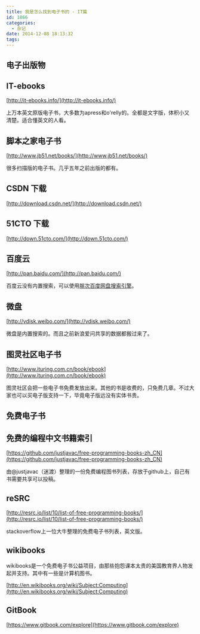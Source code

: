```yaml
---
title: 我是怎么找到电子书的 - IT篇
id: 1866
categories:
  - 杂记
date: 2014-12-08 18:13:32
tags:
---
```


## 电子出版物

## IT-ebooks

[http://it-ebooks.info/](http://it-ebooks.info/)

上万本英文原版电子书，大多数为apress和o&#39;relly的。全都是文字版，体积小又清楚。适合懂英文的人看。

<!--more-->

## 脚本之家电子书

[http://www.jb51.net/books/](http://www.jb51.net/books/)

很多扫描版的电子书。几乎五年之前出版的都有。

## CSDN 下载

[http://download.csdn.net/](http://download.csdn.net/)

## 51CTO 下载

[http://down.51cto.com/](http://down.51cto.com/)

## 百度云

[http://pan.baidu.com/](http://pan.baidu.com/)

百度云没有内置搜索，可以使用[胖次百度网盘搜索引擎](http://www.panc.cc/)。

## 微盘

[http://vdisk.weibo.com/](http://vdisk.weibo.com/)

微盘是内置搜索的。而且之前新浪爱问共享的数据都搬过来了。

## 图灵社区电子书

[http://www.ituring.com.cn/book/ebook](http://www.ituring.com.cn/book/ebook)

图灵社区会把一些电子书免费发放出来。其他的书是收费的，只免费几章。不过大家也可以买电子版支持一下，毕竟电子版远没有实体书贵。

## 免费电子书

## 免费的编程中文书籍索引

[https://github.com/justjavac/free-programming-books-zh_CN](https://github.com/justjavac/free-programming-books-zh_CN)

由@justjavac（迷渡）整理的一份免费编程图书列表，存放于github上，自己有书需要共享可以投稿。

## reSRC

[http://resrc.io/list/10/list-of-free-programming-books/](http://resrc.io/list/10/list-of-free-programming-books/)

stackoverflow上一位大牛整理的免费电子书列表，英文版。

## wikibooks

wikibooks是一个免费电子书公益项目，由那些抱怨课本太贵的美国教育界人物发起并支持。其中有一些是计算机图书。

[http://en.wikibooks.org/wiki/Subject:Computing](http://en.wikibooks.org/wiki/Subject:Computing)

## GitBook

[https://www.gitbook.com/explore](https://www.gitbook.com/explore)